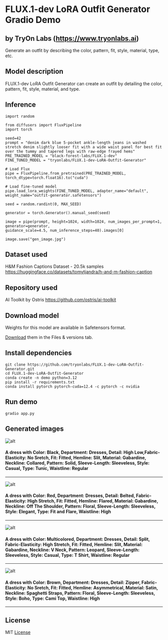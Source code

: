 # FLUX.1-dev LoRA Outfit Generator Gradio Demo
## by TryOn Labs (https://www.tryonlabs.ai)
Generate an outfit by describing the color, pattern, fit, style, material, type, etc.

## Model description 

FLUX.1-dev LoRA Outfit Generator can create an outfit by detailing the color, pattern, fit, style, material, and type.

## Inference

```
import random

from diffusers import FluxPipeline
import torch

seed=42
prompt = "denim dark blue 5-pocket ankle-length jeans in washed stretch denim slightly looser fit with a wide waist panel for best fit over the tummy and tapered legs with raw-edge frayed hems"
PRE_TRAINED_MODEL = "black-forest-labs/FLUX.1-dev"
FINE_TUNED_MODEL = "tryonlabs/FLUX.1-dev-LoRA-Outfit-Generator"

# Load Flux
pipe = FluxPipeline.from_pretrained(PRE_TRAINED_MODEL, torch_dtype=torch.float16).to("cuda")

# Load fine-tuned model
pipe.load_lora_weights(FINE_TUNED_MODEL, adapter_name="default", weight_name="outfit-generator.safetensors")

seed = random.randint(0, MAX_SEED)

generator = torch.Generator().manual_seed(seed)

image = pipe(prompt, height=1024, width=1024, num_images_per_prompt=1, generator=generator, 
guidance_scale=4.5, num_inference_steps=40).images[0]

image.save("gen_image.jpg")
```

## Dataset used

H&M Fashion Captions Dataset - 20.5k samples
https://huggingface.co/datasets/tomytjandra/h-and-m-fashion-caption

## Repository used

AI Toolkit by Ostris
https://github.com/ostris/ai-toolkit

## Download model

Weights for this model are available in Safetensors format.

[Download](https://huggingface.co/tryonlabs/FLUX.1-dev-LoRA-Outfit-Generator/tree/main) them in the Files & versions tab.

## Install dependencies

```
git clone https://github.com/tryonlabs/FLUX.1-dev-LoRA-Outfit-Generator.git
cd FLUX.1-dev-LoRA-Outfit-Generator
conda create -n demo python=3.12
pip install -r requirements.txt
conda install pytorch pytorch-cuda=12.4 -c pytorch -c nvidia
```

## Run demo

```
gradio app.py
```

## Generated images

![alt](images/sample1.jpeg "sample1")
#### A dress with Color: Black, Department: Dresses, Detail: High Low,Fabric-Elasticity: No Sretch, Fit: Fitted, Hemline: Slit, Material: Gabardine, Neckline: Collared, Pattern: Solid, Sleeve-Length: Sleeveless, Style: Casual, Type: Tunic, Waistline: Regular
***
![alt](images/sample2.jpeg "sample2")
#### A dress with Color: Red, Department: Dresses, Detail: Belted, Fabric-Elasticity: High Stretch, Fit: Fitted, Hemline: Flared, Material: Gabardine, Neckline: Off The Shoulder, Pattern: Floral, Sleeve-Length: Sleeveless, Style: Elegant, Type: Fit and Flare, Waistline: High
***
![alt](images/sample3.jpeg "sample3")
#### A dress with Color: Multicolored, Department: Dresses, Detail: Split, Fabric-Elasticity: High Stretch, Fit: Fitted, Hemline: Slit, Material: Gabardine, Neckline: V Neck, Pattern: Leopard, Sleeve-Length: Sleeveless, Style: Casual, Type: T Shirt, Waistline: Regular
***
![alt](images/sample4.jpeg "sample4")
#### A dress with Color: Brown, Department: Dresses, Detail: Zipper, Fabric-Elasticity: No Sretch, Fit: Fitted, Hemline: Asymmetrical, Material: Satin, Neckline: Spaghetti Straps, Pattern: Floral, Sleeve-Length: Sleeveless, Style: Boho, Type: Cami Top, Waistline: High
***

## License
MIT [License](LICENSE)
